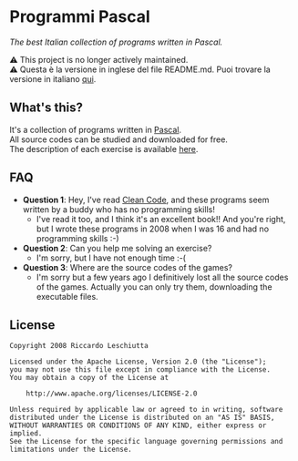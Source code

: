 # Programmi Pascal
_The best Italian collection of programs written in Pascal._

⚠ This project is no longer actively maintained.    
⚠ Questa è la versione in inglese del file README.md. Puoi trovare la versione in italiano [qui](README.md).

## What's this?
It's a collection of programs written in [Pascal][3].  
All source codes can be studied and downloaded for free.  
The description of each exercise is available [here][1].

## FAQ
- **Question 1**: Hey, I've read [Clean Code](https://www.amazon.it/Clean-Code-Handbook-Software-Craftsmanship/dp/0132350882), and these programs seem written by a buddy who has no programming skills!
  - I've read it too, and I think it's an excellent book!! And you're right, but I wrote these programs in 2008 when I was 16 and had no programming skills :-)
- **Question 2**: Can you help me solving an exercise?
  - I'm sorry, but I have not enough time :-(
- **Question 3**: Where are the source codes of the games?
	- I'm sorry but a few years ago I definitively lost all the source codes of the games. Actually you can only try them, downloading the executable files.

## License
	Copyright 2008 Riccardo Leschiutta

	Licensed under the Apache License, Version 2.0 (the "License");
	you may not use this file except in compliance with the License.
	You may obtain a copy of the License at
	
		http://www.apache.org/licenses/LICENSE-2.0

	Unless required by applicable law or agreed to in writing, software
	distributed under the License is distributed on an "AS IS" BASIS,
	WITHOUT WARRANTIES OR CONDITIONS OF ANY KIND, either express or implied.
	See the License for the specific language governing permissions and
	limitations under the License.




[1]:https://www.riccardoleschiutta.com/works/programmipascal
[3]:https://en.wikipedia.org/wiki/Pascal_(programming_language)
